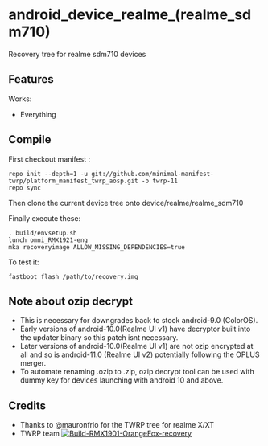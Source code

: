 # android_device_realme_(realme_sdm710)
Recovery tree for realme sdm710 devices

## Features

Works:

 - Everything

## Compile

First checkout manifest :

```
repo init --depth=1 -u git://github.com/minimal-manifest-twrp/platform_manifest_twrp_aosp.git -b twrp-11
repo sync
```

Then clone the current device tree onto device/realme/realme_sdm710


Finally execute these:

```
. build/envsetup.sh
lunch omni_RMX1921-eng
mka recoveryimage ALLOW_MISSING_DEPENDENCIES=true
```

To test it:

```
fastboot flash /path/to/recovery.img
```

## Note about ozip decrypt
* This is necessary for downgrades back to stock android-9.0 (ColorOS).
* Early versions of android-10.0(Realme UI v1) have decryptor built into the updater binary so this patch isnt necessary.
* Later versions of android-10.0(Realme UI v1) are not ozip encrypted at all and so is android-11.0 (Realme UI v2) potentially following the OPLUS merger.
* To automate renaming .ozip to .zip, ozip decrypt tool can be used with dummy key for devices launching with android 10 and above.

## Credits

- Thanks to @mauronfrio for the TWRP tree for realme X/XT
- TWRP team
[![Build-RMX1901-OrangeFox-recovery](https://github.com/ij-israfil/recovery_device_realme_sdm710/actions/workflows/build_OrangeFox.yml/badge.svg?branch=ofox_RUI1&event=release)](https://github.com/ij-israfil/recovery_device_realme_sdm710/actions/workflows/build_OrangeFox.yml)
